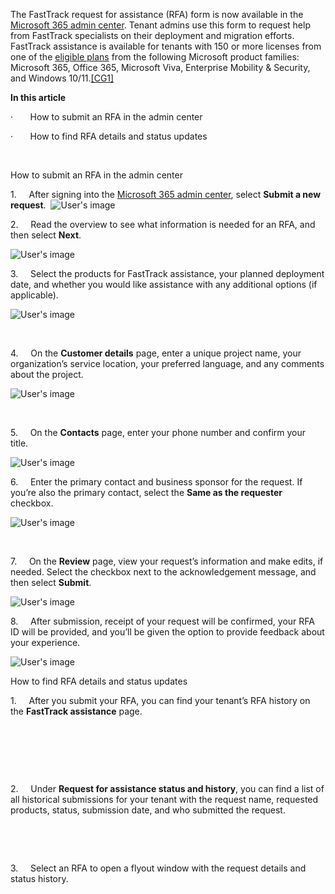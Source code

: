 The FastTrack request for assistance (RFA) form is now available in the [Microsoft 365 admin center](file:///C:/Users/Ashley.Earle/AppData/Local/Microsoft/Windows/INetCache/Content.Outlook/QWA5MSNR/admin.microsoft.com). Tenant admins use this form to request help from FastTrack specialists on their deployment and migration efforts. FastTrack assistance is available for tenants with 150 or more licenses from one of the [eligible plans](/microsoft-365/fasttrack/eligibility) from the following Microsoft product families: Microsoft 365, Office 365, Microsoft Viva, Enterprise Mobility & Security, and Windows 10/11.[[CG1]](#_msocom_1) 

__In this article__

·       How to submit an RFA in the admin center

·       How to find RFA details and status updates

 

How to submit an RFA in the admin center

1.     After signing into the [Microsoft 365 admin center](https://go.microsoft.com/fwlink/?linkid=2226341), select __Submit a new request__.  ![User's image](media/request-fasttrack-assistance-microsoft-365/image.png)

2.     Read the overview to see what information is needed for an RFA, and then select __Next__.

![User's image](media/request-fasttrack-assistance-microsoft-365/image1.png)

  
  
3.     Select the products for FastTrack assistance, your planned deployment date, and whether you would like assistance with any additional options (if applicable). 

![User's image](image2.png)

 

4.     On the __Customer details__ page, enter a unique project name, your organization’s service location, your preferred language, and any comments about the project.

![User's image](image3.png)

 

5.     On the __Contacts__ page, enter your phone number and confirm your title.

![User's image](image4.png)

6.     Enter the primary contact and business sponsor for the request. If you’re also the primary contact, select the __Same as the requester__ checkbox.

![User's image](image5.png)

 

7.     On the __Review__ page, view your request’s information and make edits, if needed. Select the checkbox next to the acknowledgement message, and then select __Submit__. 

![User's image](image6.png)

8.     After submission, receipt of your request will be confirmed, your RFA ID will be provided, and you’ll be given the option to provide feedback about your experience.

![User's image](image7.png)

How to find RFA details and status updates

1.     After you submit your RFA, you can find your tenant’s RFA history on the __FastTrack assistance__ page.

 

 

 

2.     Under __Request for assistance status and history__, you can find a list of all historical submissions for your tenant with the request name, requested products, status, submission date, and who submitted the request.

 

 

3.     Select an RFA to open a flyout window with the request details and status history.

